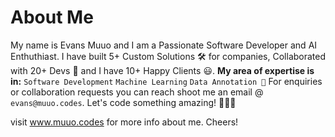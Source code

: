 # About Me 
My name is Evans Muuo and I am a Passionate Software Developer and AI Enthuthiast. I have built 5+ Custom Solutions 🛠️ for companies, Collaborated with 20+ Devs 🤝  and I have 10+ Happy Clients 😃. 
**My area of expertise is in:** 
`Software Development` 
`Machine Learning` 
`Data Annotation 🧠` 
For enquiries or collaboration requests you can reach shoot me an email @ `evans@muuo.codes`. Let's code something amazing! 🚀👨‍💻

visit www.muuo.codes for more info about me. Cheers!



<!---
codelord-evans/codelord-evans is a ✨ special ✨ repository because its `README.md` (this file) appears on your GitHub profile.
You can click the Preview link to take a look at your changes.
--->
